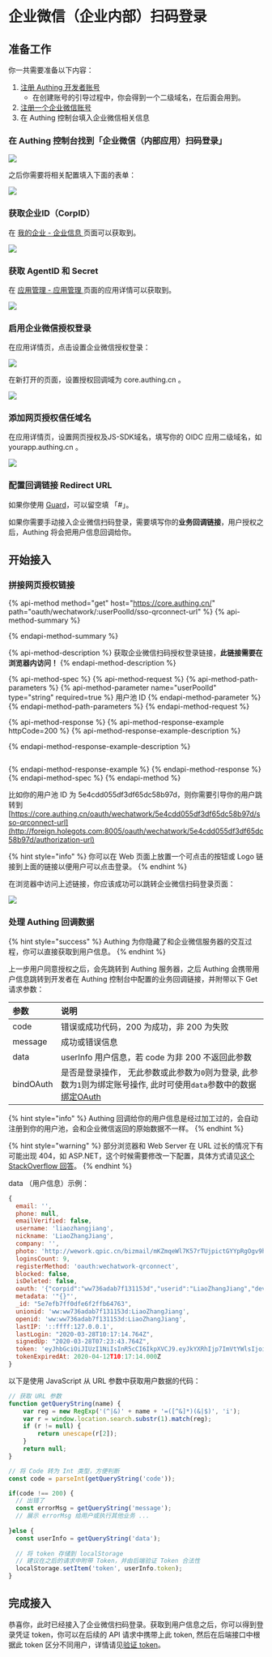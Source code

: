 # 企业微信（企业内部）扫码登录

## 准备工作 <a id="prepare"></a>

你一共需要准备以下内容：

1. [注册 Authing 开发者账号](../../quickstart/create-authing-account.md)
   * 在创建账号的引导过程中，你会得到一个二级域名，在后面会用到。
2. [注册一个企业微信账号](https://work.weixin.qq.com/)
3. 在 Authing 控制台填入企业微信相关信息

### 在 Authing  控制台找到「企业微信（内部应用）扫码登录」

![](../../.gitbook/assets/image%20%28272%29.png)

之后你需要将相关配置填入下面的表单：

![](../../.gitbook/assets/image%20%2823%29.png)

### 获取企业ID（CorpID）

在 [我的企业 - 企业信息 ](https://work.weixin.qq.com/wework_admin/frame#profile)页面可以获取到。

![](../../.gitbook/assets/image%20%28462%29.png)

### 获取 AgentID 和 Secret

在 [应用管理 - 应用管理 ](https://work.weixin.qq.com/wework_admin/frame#apps)页面的应用详情可以获取到。

![](../../.gitbook/assets/image%20%2848%29.png)

### 启用企业微信授权登录

在应用详情页，点击设置企业微信授权登录：

![](../../.gitbook/assets/image%20%28565%29.png)

在新打开的页面，设置授权回调域为 core.authing.cn 。

![](../../.gitbook/assets/image%20%2818%29.png)

### 添加网页授权信任域名

在应用详情页，设置网页授权及JS-SDK域名，填写你的 OIDC 应用二级域名，如 yourapp.authing.cn 。

![](../../.gitbook/assets/image%20%28314%29.png)

### 配置回调链接 Redirect URL

如果你使用 [Guard](../../sdk/guard/)，可以留空填 「\#」。

如果你需要手动接入企业微信扫码登录，需要填写你的**业务回调链接**，用户授权之后，Authing 将会把用户信息回调给你。

## 开始接入

### 拼接网页授权链接

{% api-method method="get" host="https://core.authing.cn/" path="oauth/wechatwork/:userPoolId/sso-qrconnect-url" %}
{% api-method-summary %}

{% endapi-method-summary %}

{% api-method-description %}
获取企业微信扫码授权登录链接，**此链接需要在浏览器内访问！**
{% endapi-method-description %}

{% api-method-spec %}
{% api-method-request %}
{% api-method-path-parameters %}
{% api-method-parameter name="userPoolId" type="string" required=true %}
用户池 ID
{% endapi-method-parameter %}
{% endapi-method-path-parameters %}
{% endapi-method-request %}

{% api-method-response %}
{% api-method-response-example httpCode=200 %}
{% api-method-response-example-description %}

{% endapi-method-response-example-description %}

```

```
{% endapi-method-response-example %}
{% endapi-method-response %}
{% endapi-method-spec %}
{% endapi-method %}

比如你的用户池 ID 为 5e4cdd055df3df65dc58b97d，则你需要引导你的用户跳转到[https://core.authing.cn/oauth/wechatwork/5e4cdd055df3df65dc58b97d/sso-qrconnect-url](http://foreign.holegots.com:8005/oauth/wechatwork/5e4cdd055df3df65dc58b97d/authorization-url)

{% hint style="info" %}
你可以在 Web 页面上放置一个可点击的按钮或 Logo 链接到上面的链接以便用户可以点击登录。
{% endhint %}

在浏览器中访问上述链接，你应该成功可以跳转企业微信扫码登录页面：

![](../../.gitbook/assets/image%20%28186%29.png)

### 处理 Authing 回调数据

{% hint style="success" %}
Authing 为你隐藏了和企业微信服务器的交互过程，你可以直接获取到用户信息。
{% endhint %}

上一步用户同意授权之后，会先跳转到 Authing 服务器，之后 Authing 会携带用户信息跳转到开发者在 Authing 控制台中配置的业务回调链接，并附带以下 Get 请求参数：

| 参数 | 说明 |
| :--- | :--- |
| code | 错误或成功代码，200 为成功，非 200 为失败 |
| message | 成功或错误信息 |
| data | userInfo 用户信息，若 code 为非 200 不返回此参数 |
| bindOAuth | 是否是登录操作， 无此参数或此参数为`0`则为登录, 此参数为`1`则为绑定账号操作, 此时可使用`data`参数中的数据[绑定OAuth](../../sdk/sdk-for-node/bind-social-login.md#bang-ding-she-hui-hua-zhang-hao) |

{% hint style="info" %}
Authing 回调给你的用户信息是经过加工过的，会自动注册到你的用户池，会和企业微信返回的原始数据不一样。
{% endhint %}

{% hint style="warning" %}
部分浏览器和 Web Server 在 URL 过长的情况下有可能出现 404，如 ASP.NET，这个时候需要修改一下配置，具体方式请见[这个 StackOverflow 回答](https://stackoverflow.com/questions/28681366/in-asp-net-mvc-would-a-querystring-too-long-result-in-404-file-not-found-error/28681600)。
{% endhint %}

data （用户信息）示例：

```javascript
{
  email: '',
  phone: null,
  emailVerified: false,
  username: 'liaozhangjiang',
  nickname: 'LiaoZhangJiang',
  company: '',
  photo: 'http://wework.qpic.cn/bizmail/mKZmqeWl7K57rTUjpictGYYpRgOgv9hMibGFjXqC05RKOkEFoibOrbzCw/0',
  loginsCount: 9,
  registerMethod: 'oauth:wechatwork-qrconnect',
  blocked: false,
  isDeleted: false,
  oauth: '{"corpid":"ww736adab7f131153d","userid":"LiaoZhangJiang","deviceId":"883CBA07-87A3-46B2-94FF-6907D447D398","name":"LiaoZhangJiang","gender":"1","avatar":"http://wework.qpic.cn/bizmail/mKZmqeWl7K57rTUjpictGYYpRgOgv9hMibGFjXqC05RKOkEFoibOrbzCw/0","qr_code":"https://open.work.weixin.qq.com/wwopen/userQRCode?vcode=vcc027dee84b322352"}',
  metadata: '"{}"',
  _id: "5e7efb7ff0dfe6f2ffb64763",
  unionid: 'ww:ww736adab7f131153d:LiaoZhangJiang',
  openid: 'ww:ww736adab7f131153d:LiaoZhangJiang',
  lastIP: '::ffff:127.0.0.1',
  lastLogin: "2020-03-28T10:17:14.764Z",
  signedUp: "2020-03-28T07:23:43.764Z",
  token: 'eyJhbGciOiJIUzI1NiIsInR5cCI6IkpXVCJ9.eyJkYXRhIjp7ImVtYWlsIjoiIiwidW5pb25pZCI6Ind3Ond3NzM2YWRhYjdmMTMxMTUzZDpMaWFvWmhhbmdKaWFuZyIsImlkIjoiNWU3ZWZiN2ZmMGRmZTZmMmZmYjY0NzYzIiwiY2xpZW50SWQiOiI1ZTRjZGQwNTVkZjNkZjY1ZGM1OGI5N2QifSwiaWF0IjoxNTg1MzkwNjM0LCJleHAiOjE1ODY2ODY2MzR9.Jt7ovlBgl_Lfb63lK5OWaClFDZypxUFP8J32TerBUDY',
  tokenExpiredAt: 2020-04-12T10:17:14.000Z
}

```

以下是使用 JavaScript 从 URL 参数中获取用户数据的代码：

```javascript
// 获取 URL 参数
function getQueryString(name) {
    var reg = new RegExp('(^|&)' + name + '=([^&]*)(&|$)', 'i');
    var r = window.location.search.substr(1).match(reg);
    if (r != null) {
        return unescape(r[2]);
    }
    return null;
}

// 将 Code 转为 Int 类型，方便判断
const code = parseInt(getQueryString('code'));

if(code !== 200) {
  // 出错了
  const errorMsg = getQueryString('message');
  // 展示 errorMsg 给用户或执行其他业务 ...
  
}else {
  const userInfo = getQueryString('data');
  
  // 将 token 存储到 localStorage 
  // 建议在之后的请求中附带 Token，并由后端验证 Token 合法性
  localStorage.setItem('token', userInfo.token);
}
```

## 完成接入

恭喜你，此时已经接入了企业微信扫码登录。获取到用户信息之后，你可以得到登录凭证 token，你可以在后续的 API 请求中携带上此 token, 然后在后端接口中根据此 token 区分不同用户，详情请见[验证 token](https://docs.authing.cn/authing/advanced/verify-jwt-token#yan-zheng-authing-qian-fa-de-token)。



